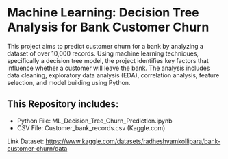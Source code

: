 # Machine Learning: Decision Tree Analysis for Bank Customer Churn

This project aims to predict customer churn for a bank by analyzing a dataset of over 10,000 records. Using machine learning techniques, specifically a decision tree model, the project identifies key factors that influence whether a customer will leave the bank. The analysis includes data cleaning, exploratory data analysis (EDA), correlation analysis, feature selection, and model building using Python.

## This Repository includes: 

- Python File: ML_Decision_Tree_Churn_Prediction.ipynb
- CSV File: Customer_bank_records.csv (Kaggle.com)

Link Dataset: https://www.kaggle.com/datasets/radheshyamkollipara/bank-customer-churn/data
